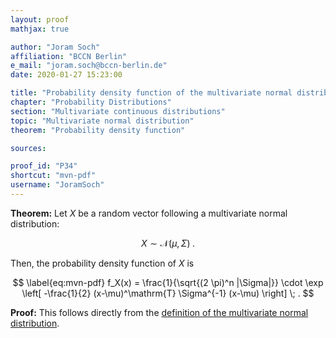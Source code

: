 ```yaml
---
layout: proof
mathjax: true

author: "Joram Soch"
affiliation: "BCCN Berlin"
e_mail: "joram.soch@bccn-berlin.de"
date: 2020-01-27 15:23:00

title: "Probability density function of the multivariate normal distribution"
chapter: "Probability Distributions"
section: "Multivariate continuous distributions"
topic: "Multivariate normal distribution"
theorem: "Probability density function"

sources:

proof_id: "P34"
shortcut: "mvn-pdf"
username: "JoramSoch"
---
```



**Theorem:** Let $X$ be a random vector following a multivariate normal distribution:

$$ \label{eq:norm}
X \sim \mathcal{N}(\mu, \Sigma) \; .
$$

Then, the probability density function of $X$ is

$$ \label{eq:mvn-pdf}
f_X(x) = \frac{1}{\sqrt{(2 \pi)^n |\Sigma|}} \cdot \exp \left[ -\frac{1}{2} (x-\mu)^\mathrm{T} \Sigma^{-1} (x-\mu) \right] \; .
$$


**Proof:** This follows directly from the [definition of the multivariate normal distribution](/D/mvn.html).